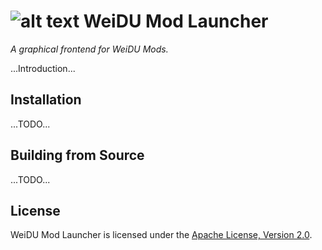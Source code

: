 # ![alt text](../devel/src/main/resources/io/infinitytools/wml/icons/logo/64x64.png "WeiDU Mod Launcher") WeiDU Mod Launcher
*A graphical frontend for WeiDU Mods.*

...Introduction...

## Installation

...TODO...

## Building from Source

...TODO...

## License

WeiDU Mod Launcher is licensed under the [Apache License, Version 2.0](https://www.apache.org/licenses/LICENSE-2.0).
